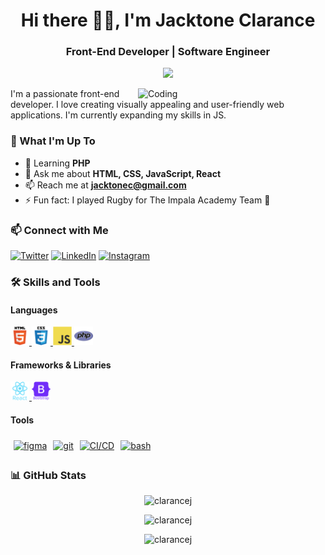 <!-- Header with Name and Title -->
<h1 align="center">Hi there 👋🏿, I'm Jacktone Clarance</h1>
<h3 align="center">Front-End Developer | Software Engineer</h3>

<!-- Visitor Count -->
<p align="center">
  <img src="https://profile-counter.glitch.me/omondi8399/count.svg" />
</p>

<!-- Introduction with animated image -->
<img align="right" alt="Coding" width="300" src="https://media.giphy.com/media/qgQUggAC3Pfv687qPC/giphy.gif">

<p align= "left">
  I'm a passionate front-end developer. I love creating visually appealing and user-friendly web applications. I'm currently expanding my skills in JS.
</p>

<!-- What I'm currently doing -->
### 🌟 What I'm Up To
- 🌱 Learning **PHP**
- 💬 Ask me about **HTML, CSS, JavaScript, React**
- 📫 Reach me at **jacktonec@gmail.com**
- ⚡ Fun fact: I played Rugby for The Impala Academy Team 🏉

<!-- Connect with me section -->
### 📫 Connect with Me
[![Twitter](https://img.shields.io/twitter/follow/clarancej?logo=twitter&style=for-the-badge)](https://twitter.com/clarancej)
[![LinkedIn](https://img.shields.io/badge/LinkedIn-Jacktone%20Clarance-blue?style=for-the-badge&logo=linkedin)](https://linkedin.com/in/jacktoneclarance)
[![Instagram](https://img.shields.io/badge/Instagram-Jacktone%20Clarance-orange?style=for-the-badge&logo=instagram)](https://instagram.com/jacktoneclarance)

<!-- Skills and Tools -->
### 🛠️ Skills and Tools
#### Languages
<p align="left">
  <a href="https://www.w3.org/html/" target="_blank" rel="noreferrer">
    <img src="https://raw.githubusercontent.com/devicons/devicon/master/icons/html5/html5-original-wordmark.svg" alt="html5" width="30" height="30"/>
  </a>
  <a href="https://www.w3schools.com/css/" target="_blank" rel="noreferrer">
    <img src="https://raw.githubusercontent.com/devicons/devicon/master/icons/css3/css3-original-wordmark.svg" alt="css3" width="30" height="30"/>
  </a>
  <a href="https://developer.mozilla.org/en-US/docs/Web/JavaScript" target="_blank" rel="noreferrer">
    <img src="https://raw.githubusercontent.com/devicons/devicon/master/icons/javascript/javascript-original.svg" alt="javascript" width="30" height="30"/>
  </a>
  <a href="https://www.php.net" target="_blank" rel="noreferrer">
    <img src="https://raw.githubusercontent.com/devicons/devicon/master/icons/php/php-original.svg" alt="php" width="30" height="30"/>
  </a>
</p>

#### Frameworks & Libraries
<p align="left">
  <a href="https://reactjs.org/" target="_blank" rel="noreferrer">
    <img src="https://raw.githubusercontent.com/devicons/devicon/master/icons/react/react-original-wordmark.svg" alt="react" width="30" height="30"/>
  </a>
  <a href="https://getbootstrap.com" target="_blank" rel="noreferrer">
    <img src="https://raw.githubusercontent.com/devicons/devicon/master/icons/bootstrap/bootstrap-plain-wordmark.svg" alt="bootstrap" width="30" height="30"/>
  </a>
</p>

#### Tools
<div style="display: flex; flex-wrap: wrap;">
  <a href="https://www.figma.com/" target="_blank" rel="noreferrer" style="margin: 5px;">
    <img src="https://www.vectorlogo.zone/logos/figma/figma-icon.svg" alt="figma" width="30" height="30"/>
  </a>
  <a href="https://git-scm.com/" target="_blank" rel="noreferrer" style="margin: 5px;">
    <img src="https://www.vectorlogo.zone/logos/git-scm/git-scm-icon.svg" alt="git" width="30" height="30"/>
  </a>
  <a href="https://circleci.com/" target="_blank" rel="noreferrer" style="margin: 5px;">
    <img src="https://www.vectorlogo.zone/logos/circleci/circleci-icon.svg" alt="CI/CD" width="30" height="30"/>
  </a>
  <a href="https://www.gnu.org/software/bash/" target="_blank" rel="noreferrer" style="margin: 5px;">
    <img src="https://www.vectorlogo.zone/logos/gnu_bash/gnu_bash-icon.svg" alt="bash" width="30" height="30"/>
  </a>
</div>

<!-- GitHub Stats -->
### 📊 GitHub Stats
<p align="center">
  <img src="https://github-readme-stats.vercel.app/api/top-langs?username=clarancej&show_icons=true&locale=en&layout=compact" alt="clarancej" />
</p>
<p align="center">
  <img src="https://github-readme-stats.vercel.app/api?username=clarancej&show_icons=true&locale=en" alt="clarancej" />
</p>
<p align="center">
  <img src="https://github-readme-streak-stats.herokuapp.com/?user=clarancej&" alt="clarancej" />
</p>
